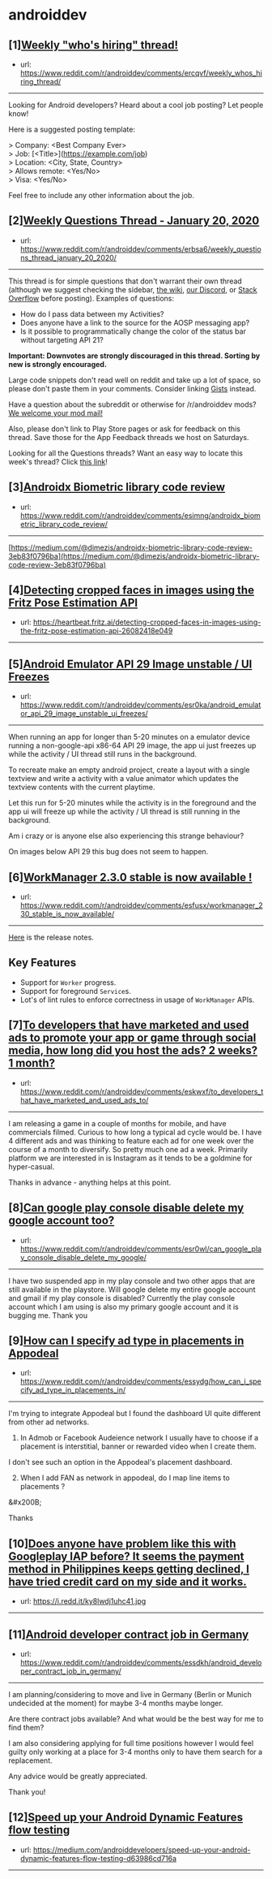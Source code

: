 # androiddev
## [1][Weekly "who's hiring" thread!](https://www.reddit.com/r/androiddev/comments/ercqvf/weekly_whos_hiring_thread/)
- url: https://www.reddit.com/r/androiddev/comments/ercqvf/weekly_whos_hiring_thread/
---
Looking for Android developers? Heard about a cool job posting? Let people know!

Here is a suggested posting template:

&gt; Company: &lt;Best Company Ever&gt;  
&gt; Job: [&lt;Title&gt;]\(https://example.com/job)  
&gt; Location: &lt;City, State, Country&gt;  
&gt; Allows remote: &lt;Yes/No&gt;  
&gt; Visa: &lt;Yes/No&gt;  

Feel free to include any other information about the job.
## [2][Weekly Questions Thread - January 20, 2020](https://www.reddit.com/r/androiddev/comments/erbsa6/weekly_questions_thread_january_20_2020/)
- url: https://www.reddit.com/r/androiddev/comments/erbsa6/weekly_questions_thread_january_20_2020/
---
This thread is for simple questions that don't warrant their own thread (although we suggest checking the sidebar, [the wiki](http://www.reddit.com/r/androiddev/wiki/), [our Discord](https://discord.gg/D2cNrqX), or [Stack Overflow](http://stackoverflow.com) before posting). Examples of questions:

* How do I pass data between my Activities?
* Does anyone have a link to the source for the AOSP messaging app?
* Is it possible to programmatically change the color of the status bar without targeting API 21?

**Important: Downvotes are strongly discouraged in this thread. Sorting by new is strongly encouraged.**

Large code snippets don't read well on reddit and take up a lot of space, so please don't paste them in your comments. Consider linking [Gists](https://gist.github.com) instead.

Have a question about the subreddit or otherwise for /r/androiddev mods? [We welcome your mod mail!](http://www.reddit.com/message/compose?to=%2Fr%2Fandroiddev)

Also, please don't link to Play Store pages or ask for feedback on this thread. Save those for the App Feedback threads we host on Saturdays.

Looking for all the Questions threads? Want an easy way to locate this week's thread? Click [this link](https://www.reddit.com/r/androiddev/search?q=title%3A%22questions+thread%22+author%3A%22AutoModerator%22&amp;restrict_sr=on&amp;sort=new&amp;t=all)!
## [3][Androidx Biometric library code review](https://www.reddit.com/r/androiddev/comments/esimng/androidx_biometric_library_code_review/)
- url: https://www.reddit.com/r/androiddev/comments/esimng/androidx_biometric_library_code_review/
---
 [https://medium.com/@dimezis/androidx-biometric-library-code-review-3eb83f0796ba](https://medium.com/@dimezis/androidx-biometric-library-code-review-3eb83f0796ba)
## [4][Detecting cropped faces in images using the Fritz Pose Estimation API](https://www.reddit.com/r/androiddev/comments/ess38a/detecting_cropped_faces_in_images_using_the_fritz/)
- url: https://heartbeat.fritz.ai/detecting-cropped-faces-in-images-using-the-fritz-pose-estimation-api-26082418e049
---

## [5][Android Emulator API 29 Image unstable / UI Freezes](https://www.reddit.com/r/androiddev/comments/esr0ka/android_emulator_api_29_image_unstable_ui_freezes/)
- url: https://www.reddit.com/r/androiddev/comments/esr0ka/android_emulator_api_29_image_unstable_ui_freezes/
---
When running an app for longer than 5-20 minutes on a emulator device running a non-google-api x86-64 API 29 image, the app ui just freezes up while the activity / UI thread still runs in the background.

To recreate make an empty android project, create a layout with a single textview and write a activity with a value animator which updates the textview contents with the current playtime.

Let this run for 5-20 minutes while the activity is in the foreground and the app ui will freeze up while the activity / UI thread is still running in the background.

Am i crazy or is anyone else also experiencing this strange behaviour?

On images below API 29 this bug does not seem to happen.
## [6][WorkManager 2.3.0 stable is now available !](https://www.reddit.com/r/androiddev/comments/esfusx/workmanager_230_stable_is_now_available/)
- url: https://www.reddit.com/r/androiddev/comments/esfusx/workmanager_230_stable_is_now_available/
---
[Here](https://developer.android.com/jetpack/androidx/releases/work#2.3.0) is the release notes.

## Key Features

* Support for `Worker` progress.
* Support for foreground `Service`s.
* Lot's of lint rules to enforce correctness in usage of `WorkManager` APIs.
## [7][To developers that have marketed and used ads to promote your app or game through social media, how long did you host the ads? 2 weeks? 1 month?](https://www.reddit.com/r/androiddev/comments/eskwxf/to_developers_that_have_marketed_and_used_ads_to/)
- url: https://www.reddit.com/r/androiddev/comments/eskwxf/to_developers_that_have_marketed_and_used_ads_to/
---
I am releasing a game in a couple of months for mobile, and have commercials filmed. Curious to how long a typical ad cycle would be. I have 4 different ads and was thinking to feature each ad for one week over the course of a month to diversify. So pretty much one ad a week. Primarily platform we are interested in is Instagram as it tends to be a goldmine for hyper-casual.

Thanks in advance - anything helps at this point.
## [8][Can google play console disable delete my google account too?](https://www.reddit.com/r/androiddev/comments/esr0wl/can_google_play_console_disable_delete_my_google/)
- url: https://www.reddit.com/r/androiddev/comments/esr0wl/can_google_play_console_disable_delete_my_google/
---
I have two suspended app in my play console and two other apps that are still available in the playstore. Will google delete my entire google account and gmail if my play console is disabled? Currently the play console account which I am using is also my primary google account and it is bugging me. Thank you
## [9][How can I specify ad type in placements in Appodeal](https://www.reddit.com/r/androiddev/comments/essydg/how_can_i_specify_ad_type_in_placements_in/)
- url: https://www.reddit.com/r/androiddev/comments/essydg/how_can_i_specify_ad_type_in_placements_in/
---
I'm trying to integrate Appodeal but I found the dashboard UI quite different from other ad networks.  


1. In Admob or Facebook Audeience network I usually have to choose if a placement is interstitial, banner or rewarded video when I create them.

I don't see such an option in the Appodeal's placement dashboard.

2. When I add FAN as network in appodeal, do I map line items to placements ?

&amp;#x200B;

Thanks
## [10][Does anyone have problem like this with Googleplay IAP before? It seems the payment method in Philippines keeps getting declined, I have tried credit card on my side and it works.](https://www.reddit.com/r/androiddev/comments/esqiuh/does_anyone_have_problem_like_this_with/)
- url: https://i.redd.it/ky8lwdj1uhc41.jpg
---

## [11][Android developer contract job in Germany](https://www.reddit.com/r/androiddev/comments/essdkh/android_developer_contract_job_in_germany/)
- url: https://www.reddit.com/r/androiddev/comments/essdkh/android_developer_contract_job_in_germany/
---
I am planning/considering to move and live in Germany (Berlin or Munich undecided at the moment) for maybe 3-4 months maybe longer.

Are there contract jobs available? And what would be the best way for me to find them? 

I am also considering applying for full time positions however I would feel guilty only working at a place for 3-4 months only to have them search for a replacement.

Any advice would be greatly appreciated.

Thank you!
## [12][Speed up your Android Dynamic Features flow testing](https://www.reddit.com/r/androiddev/comments/esq2in/speed_up_your_android_dynamic_features_flow/)
- url: https://medium.com/androiddevelopers/speed-up-your-android-dynamic-features-flow-testing-d63986cd716a
---

